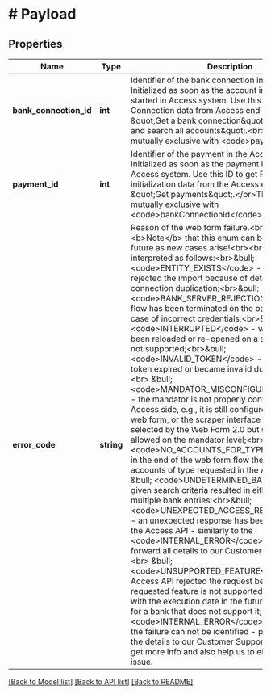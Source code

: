 # # Payload

## Properties

Name | Type | Description | Notes
------------ | ------------- | ------------- | -------------
**bank_connection_id** | **int** | Identifier of the bank connection in the Access API. Initialized as soon as the account import process is started in Access system. Use this ID to gather Bank Connection data from Access end points like, \&quot;Get a bank connection\&quot; or \&quot;Get and search all accounts\&quot;.&lt;br&gt;This field is mutually exclusive with &lt;code&gt;paymentId&lt;/code&gt;. | [optional]
**payment_id** | **int** | Identifier of the payment in the Access API. Initialized as soon as the payment is created in Access system. Use this ID to get Payment initialization data from the Access end point, \&quot;Get payments\&quot;.&lt;/br&gt;This field is mutually exclusive with &lt;code&gt;bankConnectionId&lt;/code&gt;. | [optional]
**error_code** | **string** | Reason of the web form failure.&lt;br&gt;&lt;br&gt;&lt;b&gt;Note&lt;/b&gt; that this enum can be extended in the future as new cases arise!&lt;br&gt;&lt;br&gt;Codes can be interpreted as follows:&lt;br&gt;&amp;bull; &lt;code&gt;ENTITY_EXISTS&lt;/code&gt; - Access API rejected the import because of detected bank connection duplication;&lt;br&gt;&amp;bull; &lt;code&gt;BANK_SERVER_REJECTION&lt;/code&gt; - the flow has been terminated on the bank side, e.g., in case of incorrect credentials;&lt;br&gt;&amp;bull; &lt;code&gt;INTERRUPTED&lt;/code&gt; - web form has been reloaded or re-opened on a step where it&#39;s not supported;&lt;br&gt;&amp;bull; &lt;code&gt;INVALID_TOKEN&lt;/code&gt; - the given access token expired or became invalid during the flow;&lt;br&gt; &amp;bull; &lt;code&gt;MANDATOR_MISCONFIGURATION&lt;/code&gt; - the mandator is not properly configured on the Access side, e.g., it is still configured to use the old web form, or the scraper interface has been selected by the Web Form 2.0 but using it is not allowed on the mandator level;&lt;br&gt;&amp;bull; &lt;code&gt;NO_ACCOUNTS_FOR_TYPE_LIST&lt;/code&gt; - in the end of the web form flow there were no accounts of type requested in the API call;&lt;br&gt; &amp;bull; &lt;code&gt;UNDETERMINED_BANK&lt;/code&gt; - the given search criteria resulted in either zero or multiple bank entries;&lt;br&gt;&amp;bull; &lt;code&gt;UNEXPECTED_ACCESS_RESPONSE&lt;/code&gt; - an unexpected response has been received from the Access API - similarly to the &lt;code&gt;INTERNAL_ERROR&lt;/code&gt; code, please forward all details to our Customer Support team;&lt;br&gt; &amp;bull; &lt;code&gt;UNSUPPORTED_FEATURE&lt;/code&gt; - Access API rejected the request because the requested feature is not supported, e.g., a payment with the execution date in the future was requested for a bank that does not support it;&lt;br&gt;&amp;bull; &lt;code&gt;INTERNAL_ERROR&lt;/code&gt; - the reason of the failure can not be identified - please forward all the details to our Customer Support team in order to get more info and also help us to eliminate the issue. | [optional]

[[Back to Model list]](../../README.md#models) [[Back to API list]](../../README.md#endpoints) [[Back to README]](../../README.md)
